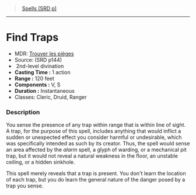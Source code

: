 ﻿---
!SpellItem
Name: Find Traps
AltName: '[Trouver les pièges](hd_spells_trouver_les_pieges.md)'
Type: divination
Level: 2
CastingTime: 1 action
Range: 120 feet
Components: V, S
Duration: Instantaneous
Classes: Cleric, Druid, Ranger
Family: SpellVO
Source: (SRD p144)
Id: spells_vo.md#find-traps
ParentLink: spells_vo.md#spells-srd-p
ParentName: Spells (SRD p)
NameLevel: 1
Attributes: {}
---
> [Spells (SRD p)](srd_spells.md)

---

# Find Traps

- MDR: [Trouver les pièges](hd_spells_trouver_les_pieges.md)
- Source: (SRD p144)
-  2nd-level divination
- **Casting Time :** 1 action
- **Range :** 120 feet
- **Components :** V, S
- **Duration :** Instantaneous
- Classes: Cleric, Druid, Ranger

### Description

You sense the presence of any trap within range that is within line of sight. A trap, for the purpose of this spell, includes anything that would inflict a sudden or unexpected effect you consider harmful or undesirable, which was specifically intended as such by its creator. Thus, the spell would sense an area affected by the _alarm_ spell, a glyph of warding, or a mechanical pit trap, but it would not reveal a natural weakness in the floor, an unstable ceiling, or a hidden sinkhole.

This spell merely reveals that a trap is present. You don't learn the location of each trap, but you do learn the general nature of the danger posed by a trap you sense.

